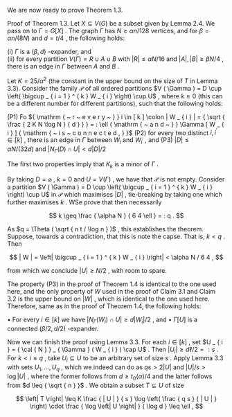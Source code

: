 We are now ready to prove Theorem 1.3.  

Proof of Theorem 1.3. Let $X \subseteq V ( G )$ be a subset given by Lemma 2.4. We pass on to $\Gamma = G [ X ]$ . The graph $\Gamma$ has $N \geq \alpha n / 1 2 8$ vertices, and for $\beta = \alpha n / ( 8 N )$ and $d = t / 4$ , the following holds:  

(i) $\Gamma$ is a $( \beta , d )$ -expander, and   
(ii) for every partition $V ( \Gamma ) = R \cup A \cup B$ with $| R | \leq \alpha N / 1 6$ and $| A | , | B | \ge \beta N / 4$ , there is an edge in $\Gamma$ between $A$ and $B$ .  

Let $K = 2 5 / \alpha ^ { 2 }$ (the constant in the upper bound on the size of $T$ in Lemma 3.3). Consider the family $\mathcal { P }$ of all ordered partitions $V ( \Gamma ) = D \cup \left( \bigcup _ { i = 1 } ^ { k } W _ { i } \right) \cup U$ , where $k \geq 0$ (this can be a different number for different partitions), such that the following holds:  

(P1) Fo ${ \mathrm { ~ r ~ e v e r y ~ } } i \in [ k ] \colon | W _ { i } | = { \sqrt { \frac { 2 K N \log N } { d } } } = : \ell { \mathrm { ~ a n d ~ } } \Gamma [ W _ { i } ] { \mathrm { ~ i s ~ c o n n e c t e d , } }$ (P2) for every two distinct $i , i ^ { \prime } \in [ k ]$ , there is an edge in $\Gamma$ between $W _ { i }$ and $W _ { i ^ { \prime } }$ , and (P3) $| D | \le \alpha N / ( 3 2 d ) \mathrm { ~ a n d ~ } | N _ { \Gamma } ( D ) \cap U | < d | D | / 2$  

The first two properties imply that $K _ { k }$ is a minor of $\Gamma$ .  

By taking $D = \varnothing$ , $k = 0$ and $U = V ( \Gamma )$ , we have that $\mathcal { P }$ is not empty. Consider a partition $V ( \Gamma ) = D \cup \left( \bigcup _ { i = 1 } ^ { k } W _ { i } \right) \cup U$ in $\mathcal { P }$ which maximises $| D |$ , tie-breaking by taking one which further maximises $k$ . WSe prove that then necessarily  

$$
k \geq \frac { \alpha N } { 6 4 \ell } = : q .
$$  

As $q = \Theta ( \sqrt { n t / \log n } )$ , this establishes the theorem. Suppose, towards a contradiction, that this is note the capse. That is, $k < q$ . Then  

$$
| W | = \left| \bigcup _ { i = 1 } ^ { k } W _ { i } \right| < \alpha N / 6 4 ,
$$  

from which we conclude $| U | \ge N / 2$ , with room to spare.  

The property (P3) in the proof of Theorem 1.4 is identical to the one used here, and the only property of $W$ used in the proof of Claim 3.1 and Claim 3.2 is the upper bound on $| W |$ , which is identical to the one used here. Therefore, same as in the proof of Theorem 1.4, the following holds:  

• For every $i \in [ k ]$ we have $| N _ { \Gamma } ( W _ { i } ) \cap U | \geq d | W _ { i } | / 2$ , and • $\Gamma [ U ]$ is a connected $( \beta / 2 , d / 2 )$ -expander.  

Now we can finish the proof using Lemma 3.3. For each $i \in [ k ]$ , set $U _ { i } = { \cal { N } } _ { \Gamma } ( W _ { i } ) \cap U$ . Then $| U _ { i } | \geq d \ell / 2 = : s$ . For $k < i \leq q$ , take $U _ { i } \subseteq U$ to be an arbitrary set of size $s$ . Apply Lemma 3.3 with sets $U _ { 1 } , \dots , U _ { q }$ , which we indeed can do as $q s > 2 | U |$ and $| U | / s > \log | U |$ , where the former follows from $d \ge t _ { 0 } ( \alpha ) / 4$ and the latter follows from $d \leq { \sqrt { n } }$ . We obtain a subset $T \subseteq U$ of size  

$$
\left| T \right| \leq K \frac { | U | } { s } \log \left( \frac { q s } { | U | } \right) \cdot \frac { \log \left| U \right| } { \log d } \leq \ell ,
$$  